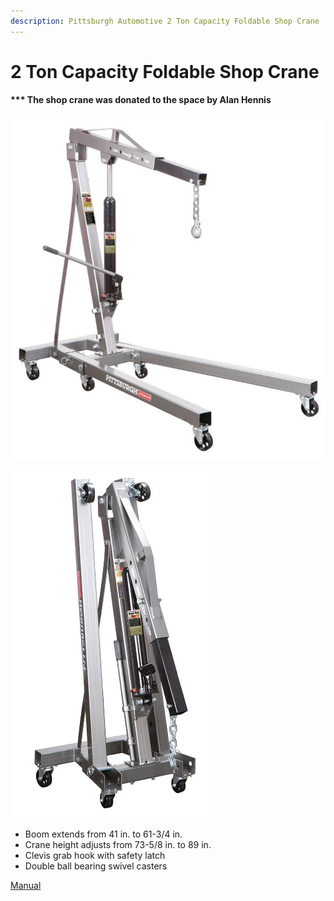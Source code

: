 ```yaml
---
description: Pittsburgh Automotive 2 Ton Capacity Foldable Shop Crane
---
```


# 2 Ton Capacity Foldable Shop Crane

**\*\*\* The shop crane was donated to the space by Alan Hennis**

![](<../.gitbook/assets/image (86).png>)

![](<../.gitbook/assets/image (87).png>)



* Boom extends from 41 in. to 61-3/4 in.
* Crane height adjusts from 73-5/8 in. to 89 in.
* Clevis grab hook with safety latch
* Double ball bearing swivel casters

[Manual](https://manuals.harborfreight.com/manuals/69000-69999/69514.pdf)
